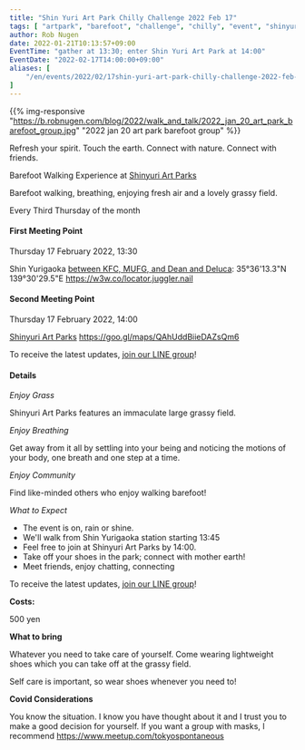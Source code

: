 ```yaml
---
title: "Shin Yuri Art Park Chilly Challenge 2022 Feb 17"
tags: [ "artpark", "barefoot", "challenge", "chilly", "event", "shinyuri", "walk" ]
author: Rob Nugen
date: 2022-01-21T10:13:57+09:00
EventTime: "gather at 13:30; enter Shin Yuri Art Park at 14:00"
EventDate: "2022-02-17T14:00:00+09:00"
aliases: [
    "/en/events/2022/02/17shin-yuri-art-park-chilly-challenge-2022-feb-17",
]
---
```


{{% img-responsive "https://b.robnugen.com/blog/2022/walk_and_talk/2022_jan_20_art_park_barefoot_group.jpg" "2022 jan 20 art park barefoot group" %}}

Refresh your spirit. Touch the earth. Connect with nature. Connect with friends.

Barefoot Walking Experience at [Shinyuri Art Parks](http://www.airgreen.info/artparks.html)

Barefoot walking, breathing, enjoying fresh air and a lovely grassy field.

Every Third Thursday of the month

#### First Meeting Point

Thursday 17 February 2022, 13:30

Shin Yurigaoka [between KFC, MUFG, and Dean and Deluca](https://goo.gl/maps/aoY2j7WxkNjSC2u98):  35°36'13.3"N 139°30'29.5"E  https://w3w.co/locator.juggler.nail

#### Second Meeting Point

Thursday 17 February 2022, 14:00

[Shinyuri Art Parks](http://www.airgreen.info/artparks.html) https://goo.gl/maps/QAhUddBiieDAZsQm6

To receive the latest updates, [join our LINE group](/contact/)!

#### Details

*Enjoy Grass*

Shinyuri Art Parks features an immaculate large grassy field.

*Enjoy Breathing*

Get away from it all by settling into your being and noticing the
motions of your body, one breath and one step at a time.

*Enjoy Community*

Find like-minded others who enjoy walking barefoot!

*What to Expect*

* The event is on, rain or shine.
* We'll walk from Shin Yurigaoka station starting 13:45
* Feel free to join at Shinyuri Art Parks by 14:00.
* Take off your shoes in the park; connect with mother earth!
* Meet friends, enjoy chatting, connecting

To receive the latest updates, [join our LINE group](/contact/)!

**Costs:**

500 yen

**What to bring**

Whatever you need to take care of yourself.  Come wearing lightweight
shoes which you can take off at the grassy field.

Self care is important, so wear shoes whenever you need to!

**Covid Considerations**

You know the situation.  I know you have thought about it and I trust you
to make a good decision for yourself.  If you want a group with masks,
I recommend https://www.meetup.com/tokyospontaneous
